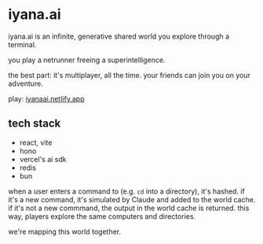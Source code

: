 # iyana.ai

iyana.ai is an infinite, generative shared world you explore through a terminal.

you play a netrunner freeing a superintelligence. 

the best part: it's multiplayer, all the time. your friends can join you on your adventure.

play: [iyanaai.netlify.app
](https://iyanai.netlify.app)

## tech stack

- react, vite
- hono
- vercel's ai sdk
- redis
- bun

when a user enters a command to (e.g. `cd` into a directory), it's hashed. if it's a new command, it's simulated by Claude and added to the world cache. if it's not a new commmand, the output in the world cache is returned. this way, players explore the same computers and directories. 

we're mapping this world together.


